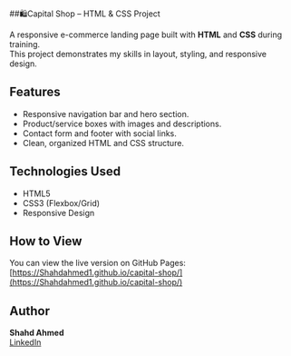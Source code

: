  ##🛍️Capital Shop – HTML & CSS Project
 
A responsive e-commerce landing page built with **HTML** and **CSS** during training.  
This project demonstrates my skills in layout, styling, and responsive design.

## Features
- Responsive navigation bar and hero section.
- Product/service boxes with images and descriptions.
- Contact form and footer with social links.
- Clean, organized HTML and CSS structure.

## Technologies Used
- HTML5
- CSS3 (Flexbox/Grid)
- Responsive Design

## How to View
You can view the live version on GitHub Pages:  
[https://Shahdahmed1.github.io/capital-shop/](https://Shahdahmed1.github.io/capital-shop/)


## Author
**Shahd Ahmed**  
[LinkedIn](https://www.linkedin.com/in/shahd-ahmed-9ab142330/) 
